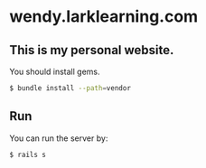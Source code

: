 # wendy.larklearning.com

This is my personal website. 
------

You should install gems.
~~~ sh
$ bundle install --path=vendor
~~~
Run
------

You can run the server by:
~~~ sh
$ rails s
~~~
